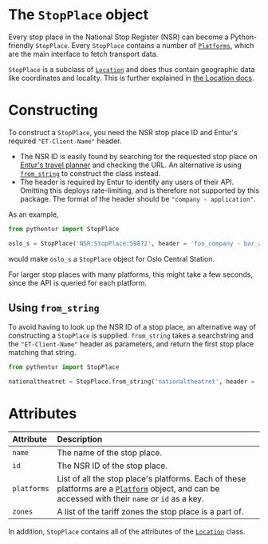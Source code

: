 # The `StopPlace` object

Every stop place in the National Stop Register (NSR) can become a Python-friendly `StopPlace`. Every `StopPlace` contains a number of [`Platforms`](platform.md), which are the main interface to fetch transport data.

`StopPlace` is a subclass of [`Location`](location.md) and does thus contain geographic data like coordinates and locality. This is further explained in [the Location docs](location.md#attributes).

# Constructing

To construct a `StopPlace`, you need the NSR stop place ID and Entur's required `"ET-Client-Name"` header.

- The NSR ID is easily found by searching for the requested stop place on [Entur's travel planner](https://entur.no/avgangstavle) and checking the URL. An alternative is using [`from_string`](#using-from_string) to construct the class instead.
- The header is required by Entur to identify any users of their API. Omitting this deploys rate-limiting, and is therefore not supported by this package. The format of the header should be `"company - application"`.

As an example,

```python
from pythentur import StopPlace

oslo_s = StopPlace('NSR:StopPlace:59872', header = 'foo_company - bar_app')
```

would make `oslo_s` a `StopPlace` object for Oslo Central Station.

For larger stop places with many platforms, this might take a few seconds, since the API is queried for each platform. 

## Using `from_string`

To avoid having to look up the NSR ID of a stop place, an alternative way of constructing a `StopPlace` is supplied. `from_string` takes a searchstring and the `"ET-Client-Name"` header as parameters, and return the first stop place matching that string.

```python
from pythentur import StopPlace

nationaltheatret = StopPlace.from_string('nationaltheatret', header = 'foo_company - bar_app')
```

# Attributes

| Attribute  | Description |
| :--------- | :-------------------------- |
| `name` | The name of the stop place. |
| `id` | The NSR ID of the stop place. |
| `platforms` | List of all the stop place's platforms. Each of these platforms are a [`Platform`](platform.md) object, and can be accessed with their `name` or  `id` as a key. |
| `zones` | A list of the tariff zones the stop place is a part of. |

In addition, `StopPlace` contains all of the attributes of the [`Location`](location.md#attributes) class.
